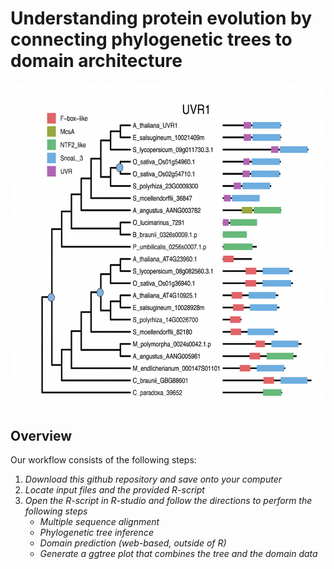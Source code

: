 # Understanding protein evolution by connecting phylogenetic trees to domain architecture

![](images/UVR1_domain_evo.png)

## Overview
Our workflow consists of the following steps:
1. *Download this github repository and save onto your computer*
1. *Locate input files and the provided R-script*
1. *Open the R-script in R-studio and follow the directions to perform the following steps*
	* *Multiple sequence alignment*
	* *Phylogenetic tree inference*
	* *Domain prediction (web-based, outside of R)*
	* *Generate a ggtree plot that combines the tree and the domain data*
